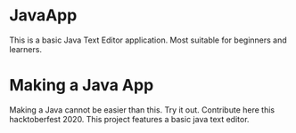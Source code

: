 # JavaApp
This is a basic Java Text Editor application. Most suitable for beginners and learners.
# Making a Java App
Making a Java cannot be easier than this. Try it out. Contribute here this hacktoberfest 2020.
This project features a basic java text editor.
